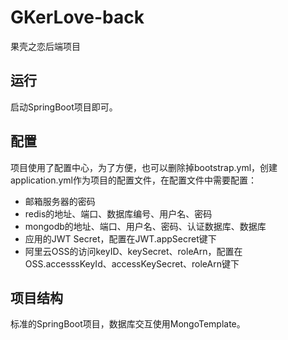 # GKerLove-back
果壳之恋后端项目

## 运行
启动SpringBoot项目即可。

## 配置

项目使用了配置中心，为了方便，也可以删除掉bootstrap.yml，创建application.yml作为项目的配置文件，在配置文件中需要配置：

- 邮箱服务器的密码
- redis的地址、端口、数据库编号、用户名、密码
- mongodb的地址、端口、用户名、密码、认证数据库、数据库
- 应用的JWT Secret，配置在JWT.appSecret键下
- 阿里云OSS的访问keyID、keySecret、roleArn，配置在OSS.accesssKeyId、accessKeySecret、roleArn键下

## 项目结构

标准的SpringBoot项目，数据库交互使用MongoTemplate。
